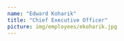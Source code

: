 ```yaml
---
name: "Edward Koharik"
title: "Chief Executive Officer"
picture: img/employees/ekoharik.jpg
---
```

